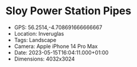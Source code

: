 # Sloy Power Station Pipes

- GPS: 56.2514,-4.708691666666667
- Location: Inveruglas
- Tags: Landscape
- Camera: Apple iPhone 14 Pro Max
- Date: 2023-05-15T16:04:11.000+01:00
- Dimensions: 4032x3024
